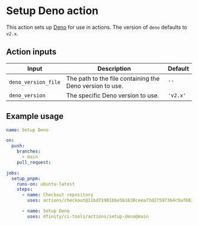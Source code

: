 # Setup Deno action

This action sets up [Deno](https://deno.com/) for use in actions. The version of
`deno` defaults to `v2.x`.

## Action inputs

| Input               | Description                                              | Default  |
| ------------------- | -------------------------------------------------------- | -------- |
| `deno_version_file` | The path to the file containing the Deno version to use. | `''`     |
| `deno_version`      | The specific Deno version to use.                        | `'v2.x'` |

## Example usage

```yaml
name: Setup Deno

on:
  push:
    branches:
      - main
    pull_request:

jobs:
  setup_pnpm:
    runs-on: ubuntu-latest
    steps:
      - name: Checkout repository
        uses: actions/checkout@11bd71901bbe5b1630ceea73d27597364c9af683 # v4.2.2

      - name: Setup Deno
        uses: dfinity/ci-tools/actions/setup-deno@main
```
